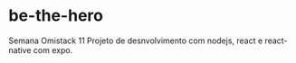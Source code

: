 # be-the-hero
Semana Omistack 11
Projeto de desnvolvimento com nodejs, react e react-native com expo.
